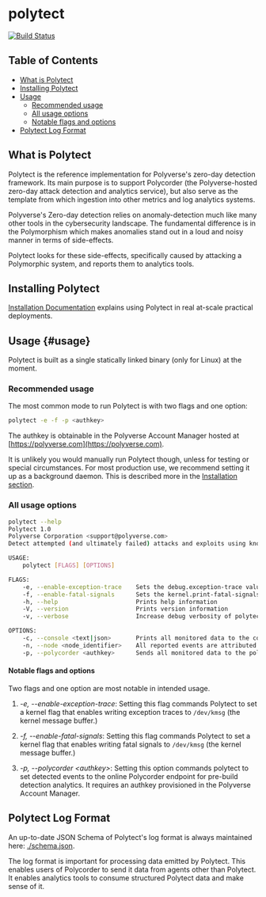 # polytect

[![Build Status](https://travis-ci.org/polyverse/polytect.svg?branch=master)](https://travis-ci.org/polyverse/polytect)

## Table of Contents

* [What is Polytect](#what-is-polytect)
* [Installing Polytect](#installing-polytect)
* [Usage](#usage)
  * [Recommended usage](#recommended-usage)
  * [All usage options](#all-usage-options)
  * [Notable flags and options](#notable-flags-and-options)
* [Polytect Log Format](#polytect-log-format)

## What is Polytect

Polytect is the reference implementation for Polyverse's zero-day detection
framework. Its main purpose is to support Polycorder (the Polyverse-hosted
zero-day attack detection and analytics service), but also serve as the
template from which ingestion into other metrics and log analytics systems.

Polyverse's Zero-day detection relies on anomaly-detection much like many other
tools in the cybersecurity landscape. The fundamental difference is in the Polymorphism
which makes anomalies stand out in a loud and noisy manner in terms of side-effects.

Polytect looks for these side-effects, specifically caused by attacking a Polymorphic system,
and reports them to analytics tools.

## Installing Polytect

[Installation Documentation](./install/README.md) explains using Polytect in real at-scale practical deployments.

## Usage {#usage}

Polytect is built as a single statically linked binary (only for Linux) at the moment.

### Recommended usage

The most common mode to run Polytect is with two flags and one option:

```bash
polytect -e -f -p <authkey>
```

The authkey is obtainable in the Polyverse Account Manager hosted at [https://polyverse.com](https://polyverse.com).

It is unlikely you would manually run Polytect though, unless for testing or special circumstances. For most production use, we recommend setting it up as a background daemon. This is described more in the [Installation section](./install).

### All usage options

```bash
polytect --help
Polytect 1.0
Polyverse Corporation <support@polyverse.com>
Detect attempted (and ultimately failed) attacks and exploits using known and unknown vulnerabilities by observing side effects (segfaults, crashes, etc.)

USAGE:
    polytect [FLAGS] [OPTIONS]

FLAGS:
    -e, --enable-exception-trace    Sets the debug.exception-trace value to enable segfaults to be logged to dmesg.
    -f, --enable-fatal-signals      Sets the kernel.print-fatal-signals value to enable details of fatals to be logged to dmesg.
    -h, --help                      Prints help information
    -V, --version                   Prints version information
    -v, --verbose                   Increase debug verbosity of polytect.

OPTIONS:
    -c, --console <text|json>       Prints all monitored data to the console. Optionally takes a value of 'text' or 'json'
    -n, --node <node_identifier>    All reported events are attributed to this 'node' within your overall organization, allowing for filtering, separation and more...
    -p, --polycorder <authkey>      Sends all monitored data to the polycorder service. When specified, must provide a Polyverse Account AuthKey which has an authorized scope to publish to Polyverse.
```

#### Notable flags and options

Two flags and one option are most notable in intended usage.

1. *-e, --enable-exception-trace*: Setting this flag commands Polytect to set a kernel flag that enables writing exception traces to `/dev/kmsg`  (the kernel message buffer.)

2. *-f, --enable-fatal-signals*: Setting this flag commands Polytect to set a kernel flag that enables writing fatal signals to `/dev/kmsg` (the kernel message buffer.)

3. *-p, --polycorder \<authkey\>*: Setting this option commands polytect to set detected events to the online Polycorder endpoint for pre-build detection analytics. It requires an authkey provisioned in the Polyverse Account Manager.

## Polytect Log Format

An up-to-date JSON Schema of Polytect's log format is always maintained here:
[./schema.json](./schema.json).

The log format is important for processing data emitted by Polytect. This enables users of Polycorder to send it data from agents other than Polytect. It enables analytics tools to consume structured Polytect data and make sense of it.
